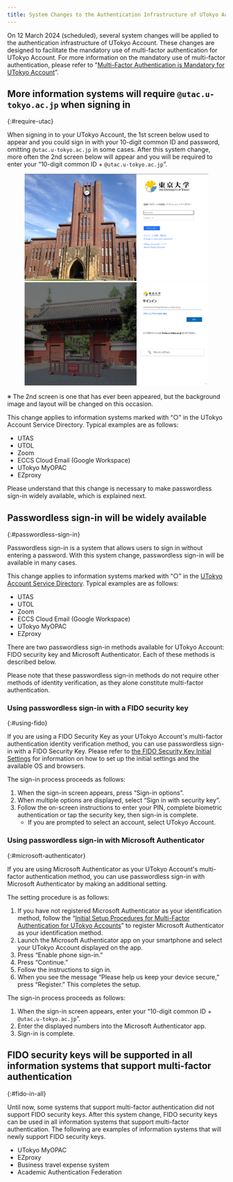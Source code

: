 ```yaml
---
title: System Changes to the Authentication Infrastructure of UTokyo Account
---
```


On 12 March 2024 (scheduled), several system changes will be applied to the authentication infrastructure of UTokyo Account. These changes are designed to facilitate the mandatory use of multi-factor authentication for UTokyo Account. For more information on the mandatory use of multi-factor authentication, please refer to "[Multi-Factor Authentication is Mandatory for UTokyo Account](/en/notice/2024/mfa100-schedule)”.

## More information systems will require `@utac.u-tokyo.ac.jp` when signing in
{:#require-utac}

When signing in to your UTokyo Account, the 1st screen below used to appear and you could sign in with your 10-digit common ID and password, omitting `@utac.u-tokyo.ac.jp` in some cases. After this system change, more often the 2nd screen below will appear and you will be required to enter your “10-digit common ID + `@utac.u-tokyo.ac.jp`”.

<figure class="gallery">
    <img src="./yasuda.png" class="border">
    <img src="./akamon.png" class="border">
</figure>

※ The 2nd screen is one that has ever been appeared, but the background image and layout will be changed on this occasion.

This change applies to information systems marked with “○” in the UTokyo Account Service Directory. Typical examples are as follows:

- UTAS
- UTOL
- Zoom
- ECCS Cloud Email (Google Workspace)
- UTokyo MyOPAC
- EZproxy

Please understand that this change is necessary to make passwordless sign-in widely available, which is explained next.

## Passwordless sign-in will be widely available
{:#passwordless-sign-in}

Passwordless sign-in is a system that allows users to sign in without entering a password. With this system change, passwordless sign-in will be available in many cases.

This change applies to information systems marked with “○” in the [UTokyo Account Service Directory](https://login.adm.u-tokyo.ac.jp/utokyoaccount/). Typical examples are as follows:

- UTAS
- UTOL
- Zoom
- ECCS Cloud Email (Google Workspace)
- UTokyo MyOPAC
- EZproxy

There are two passwordless sign-in methods available for UTokyo Account: FIDO security key and Microsoft Authenticator. Each of these methods is described below.

Please note that these passwordless sign-in methods do not require other methods of identity verification, as they alone constitute multi-factor authentication.

### Using passwordless sign-in with a FIDO security key
{:#using-fido}

If you are using a FIDO Security Key as your UTokyo Account's multi-factor authentication identity verification method, you can use passwordless sign-in with a FIDO Security Key. Please refer to [the FIDO Security Key Initial Settings](/utokyo_account/mfa/fido-security_key/) for information on how to set up the initial settings and the available OS and browsers.

The sign-in process proceeds as follows:

1. When the sign-in screen appears, press “Sign-in options”.
2. When multiple options are displayed, select “Sign in with security key”.
3. Follow the on-screen instructions to enter your PIN, complete biometric authentication or tap the security key, then sign-in is complete.
   - If you are prompted to select an account, select UTokyo Account.

### Using passwordless sign-in with Microsoft Authenticator
{:#microsoft-authenticator}

If you are using Microsoft Authenticator as your UTokyo Account's multi-factor authentication method, you can use passwordless sign-in with Microsoft Authenticator by making an additional setting.

The setting procedure is as follows:

1. If you have not registered Microsoft Authenticator as your identification method, follow the “[Initial Setup Procedures for Multi-Factor Authentication for UTokyo Accounts](/en/utokyo_account/mfa/initial/)” to register Microsoft Authenticator as your identification method.
2. Launch the Microsoft Authenticator app on your smartphone and select your UTokyo Account displayed on the app.
3. Press “Enable phone sign-in.”
4. Press “Continue.”
5. Follow the instructions to sign in.
6. When you see the message “Please help us keep your device secure,” press “Register.” This completes the setup. 

The sign-in process proceeds as follows:

1. When the sign-in screen appears, enter your “10-digit common ID + `@utac.u-tokyo.ac.jp`”.
2. Enter the displayed numbers into the Microsoft Authenticator app.
3. Sign-in is complete.

## FIDO security keys will be supported in all information systems that support multi-factor authentication
{:#fido-in-all}

Until now, some systems that support multi-factor authentication did not support FIDO security keys. After this system change, FIDO security keys can be used in all information systems that support multi-factor authentication. The following are examples of information systems that will newly support FIDO security keys.

- UTokyo MyOPAC
- EZproxy
- Business travel expense system
- Academic Authentication Federation
